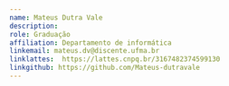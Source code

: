 ```yaml
---
name: Mateus Dutra Vale
description: 
role: Graduação
affiliation: Departamento de informática 
linkemail: mateus.dv@discente.ufma.br
linklattes:  https://lattes.cnpq.br/3167482374599130
linkgithub: https://github.com/Mateus-dutravale
---
```


